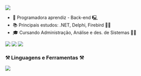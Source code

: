 <img src="https://readme-typing-svg.herokuapp.com/?font=Righteous&size=20&center=false&vCenter=true&width=500&height=70&duration=3500&lines=👾+olá!+me+chamo+Jenifer!👾;" />

- 💼 Programadora aprendiz - Back-end 🖳 
- 📚 Principais estudos: .NET, Delphi, Firebird 👩‍🏫
- 🎓 Cursando Administração, Análise e des. de Sistemas 👩‍🎓

<div> 
  <a href="https://www.instagram.com/_jeni__artes/?hl=pt-br" target="_blank"><img src="https://img.shields.io/badge/-Instagram-%23E4405F?style=for-the-badge&logo=instagram&logoColor=white" target="_blank"></a>
  <a href = "mailto:jeniferlmattes@gmail.com"><img src="https://img.shields.io/badge/-Gmail-%23333?style=for-the-badge&logo=gmail&logoColor=white" target="_blank"></a>
  <a href="www.linkedin.com/in/jenifer-mattes-b04829228" target="_blank"><img src="https://img.shields.io/badge/-LinkedIn-%230077B5?style=for-the-badge&logo=linkedin&logoColor=white" target="_blank"></a> 
</div>

<h3>⚒️ Linguagens e Ferramentas ⚒️</h3>

<div>
  <img src="https://skillicons.dev/icons?i=html,css,js,figma,java,cs,dotnet" />
  <img scr="https://i.makeagif.com/media/9-09-2015/uBGr-4.gif">
</div>
